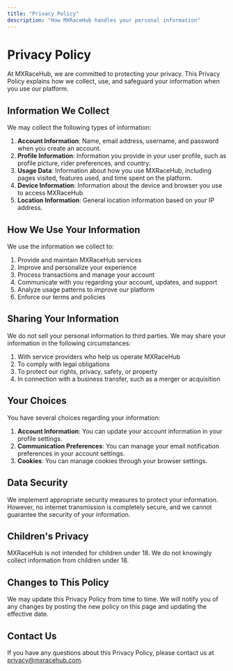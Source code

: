 ```yaml
---
title: "Privacy Policy"
description: "How MXRaceHub handles your personal information"
---
```


# Privacy Policy

At MXRaceHub, we are committed to protecting your privacy. This Privacy Policy explains how we collect, use, and safeguard your information when you use our platform.

## Information We Collect

We may collect the following types of information:

1. **Account Information**: Name, email address, username, and password when you create an account.
2. **Profile Information**: Information you provide in your user profile, such as profile picture, rider preferences, and country.
3. **Usage Data**: Information about how you use MXRaceHub, including pages visited, features used, and time spent on the platform.
4. **Device Information**: Information about the device and browser you use to access MXRaceHub.
5. **Location Information**: General location information based on your IP address.

## How We Use Your Information

We use the information we collect to:

1. Provide and maintain MXRaceHub services
2. Improve and personalize your experience
3. Process transactions and manage your account
4. Communicate with you regarding your account, updates, and support
5. Analyze usage patterns to improve our platform
6. Enforce our terms and policies

## Sharing Your Information

We do not sell your personal information to third parties. We may share your information in the following circumstances:

1. With service providers who help us operate MXRaceHub
2. To comply with legal obligations
3. To protect our rights, privacy, safety, or property
4. In connection with a business transfer, such as a merger or acquisition

## Your Choices

You have several choices regarding your information:

1. **Account Information**: You can update your account information in your profile settings.
2. **Communication Preferences**: You can manage your email notification preferences in your account settings.
3. **Cookies**: You can manage cookies through your browser settings.

## Data Security

We implement appropriate security measures to protect your information. However, no internet transmission is completely secure, and we cannot guarantee the security of your information.

## Children's Privacy

MXRaceHub is not intended for children under 18. We do not knowingly collect information from children under 18.

## Changes to This Policy

We may update this Privacy Policy from time to time. We will notify you of any changes by posting the new policy on this page and updating the effective date.

## Contact Us

If you have any questions about this Privacy Policy, please contact us at privacy@mxracehub.com.